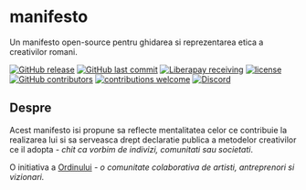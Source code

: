 # manifesto
Un manifesto open-source pentru ghidarea si reprezentarea etica a creativilor romani.

[![GitHub release](https://img.shields.io/github/release/ordinul/manifesto.svg?style=flat-square)](https://github.com/ordinul/manifesto/releases) [![GitHub last commit](https://img.shields.io/github/last-commit/ordinul/manifesto.svg?style=flat-square)](https://github.com/ordinul/manifesto/commits/master) [![Liberapay receiving](https://img.shields.io/liberapay/receives/mental05.svg?style=flat-square)](https://liberapay.com/mental05/donate) [![license](https://img.shields.io/github/license/ordinul/manifesto.svg?style=flat-square)](https://github.com/ordinul/manifesto/blob/master/LICENSE) [![GitHub contributors](https://img.shields.io/github/contributors/ordinul/manifesto.svg?style=flat-square)](https://github.com/ordinul/manifesto/graphs/contributors) [![contributions welcome](https://img.shields.io/badge/contributions-welcome-brightgreen.svg?style=flat-square)](https://github.com/ordinul/manifesto/issues) [![Discord](https://img.shields.io/discord/380456319733465098.svg?style=flat-square)](https://discord.gg/gZkQf2x)

## Despre

Acest manifesto isi propune sa reflecte mentalitatea celor ce contribuie la realizarea lui si sa serveasca drept declaratie publica a metodelor creativilor ce il adopta - *chit ca vorbim de indivizi, comunitati sau societati*.

O initiativa a [Ordinului](https://ordinul.cf) *- o comunitate colaborativa de artisti, antreprenori si vizionari.*
